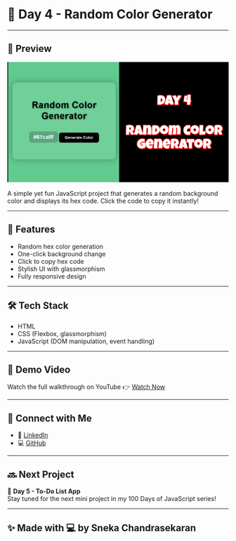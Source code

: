 # 🌈 Day 4 - Random Color Generator

---

## 📸 Preview

![Random Color Generator Preview](screenshot.png)  

A simple yet fun JavaScript project that generates a random background color and displays its hex code. Click the code to copy it instantly!

---

## 🚀 Features

- Random hex color generation  
- One-click background change  
- Click to copy hex code  
- Stylish UI with glassmorphism  
- Fully responsive design

---

## 🛠️ Tech Stack

- HTML  
- CSS (Flexbox, glassmorphism)  
- JavaScript (DOM manipulation, event handling)

---

## 🎥 Demo Video

Watch the full walkthrough on YouTube 👉 [Watch Now]([https://youtube.com/@snekaC2024](https://youtu.be/RY73ijDqh7o))

---

## 🔗 Connect with Me

- 💼 [LinkedIn](https://linkedin.com/in/sneka-chandrasekaran)  
- 💻 [GitHub](https://github.com/snekaC2024)
  
---

## 🔜 Next Project

📅 **Day 5 - To-Do List App**  
Stay tuned for the next mini project in my 100 Days of JavaScript series!

---

## ✨ Made with 💻 by Sneka Chandrasekaran
